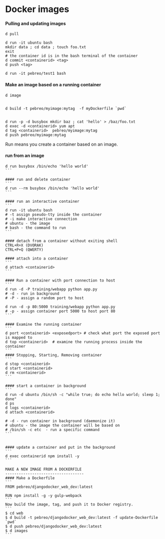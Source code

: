 # Docker images


#### Pulling and updating images
```
d pull

d run -it ubuntu bash
mkdir data ; cd data ; touch foo.txt 
exit
# the container id is in the bash terminal of the container
d commit <containerid> <tag>
d push <tag>

d run -it pebreo/test1 bash
```

#### Make an image based on a running container
```
d image


d build -t pebreo/myimage:mytag  -f myDockerfile `pwd`


d run -p -d busybox mkdir baz ; cat 'hello' > /baz/foo.txt
d exec -d <containerid> yum apt
d tag <containerid>  pebreo/myimage:mytag
d push pebreo/myimage:mytag
```

Run means you create a container based on an image.
#### run from an image
````
d run busybox /bin/echo 'hello world'
```

#### run and delete container
```
d run --rm busybox /bin/echo 'hello world'
```

#### run an interactive container
```
d run -it ubuntu bash
# -t assign pseudo-tty inside the container
# -i make interactive connection 
# ubuntu - the image
# bash - the command to run
```

#### detach from a container without exiting shell
CTRL+R+X (DVORAK)
CTRL+P+Q (QWERTY)

#### attach into a container
```
d attach <containerid>
```

#### Run a container with port connection to host
```
d run -d -P training/webapp python app.py
# -d - run in background
# -P - assign a random port to host

d run -d -p 80:5000 training/webapp python app.py
# -p - assign container port 5000 to host port 80
```

#### Examine the running container
```
d port <containerid> <exposedport> # check what port the exposed port is mapped to
d top <containerid>  # examine the running process inside the container
```
#### Stopping, Starting, Removing container
```
d stop <containerid>
d start <containerid>
d rm <containerid>
```

#### start a container in background
```
d run -d ubuntu /bin/sh -c "while true; do echo hello world; sleep 1; done"
d ps
d logs <containerid>
d attach <containerid>

# -d - run container in background (daemonize it)
# ubuntu - the image the container will be based on
# /bin/sh -c etc  - run a specific command
```


#### update a container and put in the background
```
d exec containerid npm install -y 
```

MAKE A NEW IMAGE FROM A DOCKERFILE
-----------------------------------
#### Make a Dockerfile
```
FROM pebreo/djangodocker_web_dev:latest

RUN npm install -g -y gulp-webpack
```
Now build the image, tag, and push it to Docker registry.
```
$ cd web
$ d build -t pebreo/djangodocker_web_dev:latest -f update-Dockerfile `pwd`
$ d push pebreo/djangodocker_web_dev:latest
$ d images
```



